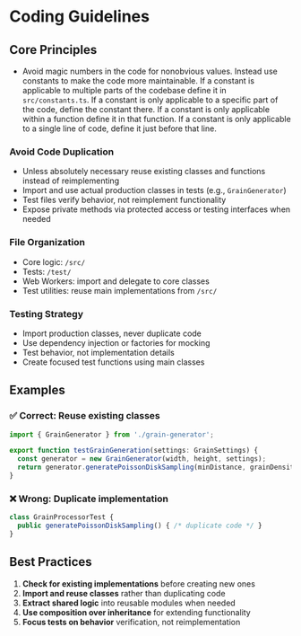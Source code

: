 # Coding Guidelines

## Core Principles

- Avoid magic numbers in the code for nonobvious values. Instead use constants to make the code more maintainable. If a constant is applicable to multiple parts of the codebase define it in `src/constants.ts`. If a constant is only applicable to a specific part of the code, define the constant there. If a constant is only applicable within a function define it in that function. If a constant is only applicable to a single line of code, define it just before that line.

### Avoid Code Duplication
- Unless absolutely necessary reuse existing classes and functions instead of reimplementing
- Import and use actual production classes in tests (e.g., `GrainGenerator`)
- Test files verify behavior, not reimplement functionality
- Expose private methods via protected access or testing interfaces when needed

### File Organization
- Core logic: `/src/`
- Tests: `/test/`
- Web Workers: import and delegate to core classes
- Test utilities: reuse main implementations from `/src/`

### Testing Strategy
- Import production classes, never duplicate code
- Use dependency injection or factories for mocking
- Test behavior, not implementation details
- Create focused test functions using main classes

## Examples

### ✅ Correct: Reuse existing classes
```typescript
import { GrainGenerator } from './grain-generator';

export function testGrainGeneration(settings: GrainSettings) {
  const generator = new GrainGenerator(width, height, settings);
  return generator.generatePoissonDiskSampling(minDistance, grainDensity);
}
```

### ❌ Wrong: Duplicate implementation
```typescript
class GrainProcessorTest {
  public generatePoissonDiskSampling() { /* duplicate code */ }
}
```

## Best Practices

1. **Check for existing implementations** before creating new ones
2. **Import and reuse classes** rather than duplicating code
3. **Extract shared logic** into reusable modules when needed
4. **Use composition over inheritance** for extending functionality
5. **Focus tests on behavior** verification, not reimplementation
